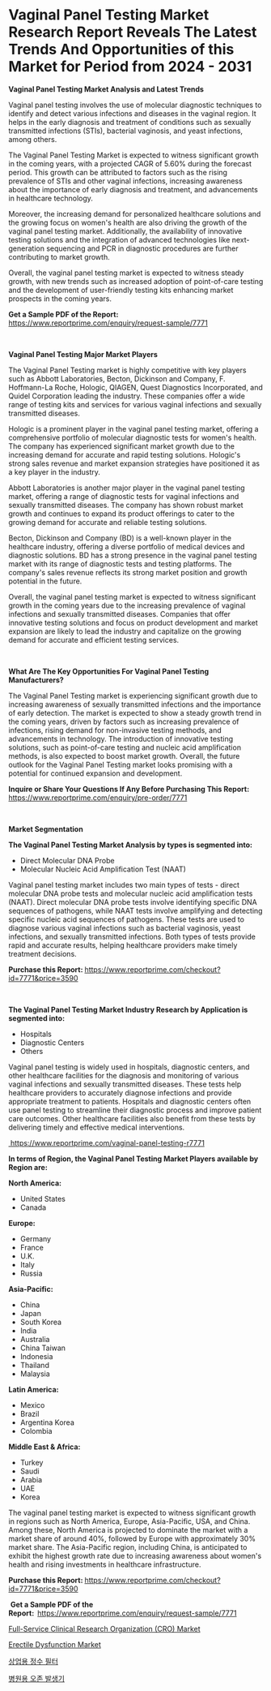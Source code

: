 <p><h1>Vaginal Panel Testing Market Research Report Reveals The Latest Trends And Opportunities of this Market for Period from 2024 - 2031</h1></p><p><strong>Vaginal Panel Testing Market Analysis and Latest Trends</strong></p>
<p><p>Vaginal panel testing involves the use of molecular diagnostic techniques to identify and detect various infections and diseases in the vaginal region. It helps in the early diagnosis and treatment of conditions such as sexually transmitted infections (STIs), bacterial vaginosis, and yeast infections, among others.</p><p>The Vaginal Panel Testing Market is expected to witness significant growth in the coming years, with a projected CAGR of 5.60% during the forecast period. This growth can be attributed to factors such as the rising prevalence of STIs and other vaginal infections, increasing awareness about the importance of early diagnosis and treatment, and advancements in healthcare technology.</p><p>Moreover, the increasing demand for personalized healthcare solutions and the growing focus on women's health are also driving the growth of the vaginal panel testing market. Additionally, the availability of innovative testing solutions and the integration of advanced technologies like next-generation sequencing and PCR in diagnostic procedures are further contributing to market growth.</p><p>Overall, the vaginal panel testing market is expected to witness steady growth, with new trends such as increased adoption of point-of-care testing and the development of user-friendly testing kits enhancing market prospects in the coming years.</p></p>
<p><strong>Get a Sample PDF of the Report:&nbsp;</strong> <a href="https://www.reportprime.com/enquiry/request-sample/7771">https://www.reportprime.com/enquiry/request-sample/7771</a></p>
<p>&nbsp;</p>
<p><strong>Vaginal Panel Testing Major Market Players</strong></p>
<p><p>The Vaginal Panel Testing market is highly competitive with key players such as Abbott Laboratories, Becton, Dickinson and Company, F. Hoffmann-La Roche, Hologic, QIAGEN, Quest Diagnostics Incorporated, and Quidel Corporation leading the industry. These companies offer a wide range of testing kits and services for various vaginal infections and sexually transmitted diseases.</p><p>Hologic is a prominent player in the vaginal panel testing market, offering a comprehensive portfolio of molecular diagnostic tests for women's health. The company has experienced significant market growth due to the increasing demand for accurate and rapid testing solutions. Hologic's strong sales revenue and market expansion strategies have positioned it as a key player in the industry.</p><p>Abbott Laboratories is another major player in the vaginal panel testing market, offering a range of diagnostic tests for vaginal infections and sexually transmitted diseases. The company has shown robust market growth and continues to expand its product offerings to cater to the growing demand for accurate and reliable testing solutions.</p><p>Becton, Dickinson and Company (BD) is a well-known player in the healthcare industry, offering a diverse portfolio of medical devices and diagnostic solutions. BD has a strong presence in the vaginal panel testing market with its range of diagnostic tests and testing platforms. The company's sales revenue reflects its strong market position and growth potential in the future.</p><p>Overall, the vaginal panel testing market is expected to witness significant growth in the coming years due to the increasing prevalence of vaginal infections and sexually transmitted diseases. Companies that offer innovative testing solutions and focus on product development and market expansion are likely to lead the industry and capitalize on the growing demand for accurate and efficient testing services.</p></p>
<p>&nbsp;</p>
<p><strong>What Are The Key Opportunities For Vaginal Panel Testing Manufacturers?</strong></p>
<p><p>The Vaginal Panel Testing market is experiencing significant growth due to increasing awareness of sexually transmitted infections and the importance of early detection. The market is expected to show a steady growth trend in the coming years, driven by factors such as increasing prevalence of infections, rising demand for non-invasive testing methods, and advancements in technology. The introduction of innovative testing solutions, such as point-of-care testing and nucleic acid amplification methods, is also expected to boost market growth. Overall, the future outlook for the Vaginal Panel Testing market looks promising with a potential for continued expansion and development.</p></p>
<p><strong>Inquire or Share Your Questions If Any Before Purchasing This Report:</strong> <a href="https://www.reportprime.com/enquiry/pre-order/7771">https://www.reportprime.com/enquiry/pre-order/7771</a></p>
<p>&nbsp;</p>
<p><strong>Market Segmentation</strong></p>
<p><strong>The Vaginal Panel Testing Market Analysis by types is segmented into:</strong></p>
<p><ul><li>Direct Molecular DNA Probe</li><li>Molecular Nucleic Acid Amplification Test (NAAT)</li></ul></p>
<p><p>Vaginal panel testing market includes two main types of tests - direct molecular DNA probe tests and molecular nucleic acid amplification tests (NAAT). Direct molecular DNA probe tests involve identifying specific DNA sequences of pathogens, while NAAT tests involve amplifying and detecting specific nucleic acid sequences of pathogens. These tests are used to diagnose various vaginal infections such as bacterial vaginosis, yeast infections, and sexually transmitted infections. Both types of tests provide rapid and accurate results, helping healthcare providers make timely treatment decisions.</p></p>
<p><strong>Purchase this Report:&nbsp;</strong><a href="https://www.reportprime.com/checkout?id=7771&price=3590">https://www.reportprime.com/checkout?id=7771&price=3590</a></p>
<p>&nbsp;</p>
<p><strong>The Vaginal Panel Testing Market Industry Research by Application is segmented into:</strong></p>
<p><ul><li>Hospitals</li><li>Diagnostic Centers</li><li>Others</li></ul></p>
<p><p>Vaginal panel testing is widely used in hospitals, diagnostic centers, and other healthcare facilities for the diagnosis and monitoring of various vaginal infections and sexually transmitted diseases. These tests help healthcare providers to accurately diagnose infections and provide appropriate treatment to patients. Hospitals and diagnostic centers often use panel testing to streamline their diagnostic process and improve patient care outcomes. Other healthcare facilities also benefit from these tests by delivering timely and effective medical interventions.</p></p>
<p><a href="https://www.reportprime.com/vaginal-panel-testing-r7771">&nbsp;https://www.reportprime.com/vaginal-panel-testing-r7771</a></p>
<p><strong>In terms of Region, the Vaginal Panel Testing Market Players available by Region are:</strong></p>
<p>
    <p> <strong> North America: </strong>
        <ul>
            <li>United States</li>
            <li>Canada</li>
        </ul>
        </p> 
    <p> <strong> Europe: </strong>
        <ul>
            <li>Germany</li>
            <li>France</li>
            <li>U.K.</li>
            <li>Italy</li>
            <li>Russia</li>
        </ul>
        </p> 
    <p> <strong> Asia-Pacific: </strong>
        <ul>
            <li>China</li>
            <li>Japan</li>
            <li>South Korea</li>
            <li>India</li>
            <li>Australia</li>
            <li>China Taiwan</li>
            <li>Indonesia</li>
            <li>Thailand</li>
            <li>Malaysia</li>
        </ul>
        </p> 
    <p> <strong> Latin America: </strong>
        <ul>
            <li>Mexico</li>
            <li>Brazil</li>
            <li>Argentina Korea</li>
            <li>Colombia</li>
        </ul>
        </p> 
    <p> <strong> Middle East & Africa: </strong>
        <ul>
            <li>Turkey</li>
            <li>Saudi</li>
            <li>Arabia</li>
            <li>UAE</li>
            <li>Korea</li>
        </ul>
    </p>
    </p>
<p><p>The vaginal panel testing market is expected to witness significant growth in regions such as North America, Europe, Asia-Pacific, USA, and China. Among these, North America is projected to dominate the market with a market share of around 40%, followed by Europe with approximately 30% market share. The Asia-Pacific region, including China, is anticipated to exhibit the highest growth rate due to increasing awareness about women's health and rising investments in healthcare infrastructure.</p></p>
<p><strong>Purchase this Report: </strong><a href="https://www.reportprime.com/checkout?id=7771&price=3590">https://www.reportprime.com/checkout?id=7771&price=3590</a></p>
<p>&nbsp;<strong>Get a Sample PDF of the Report:&nbsp;&nbsp;</strong><a href="https://www.reportprime.com/enquiry/request-sample/7771">https://www.reportprime.com/enquiry/request-sample/7771</a></p>
<p><strong></strong></p>
<p><p><a href="https://github.com/kathiaseamanalvaradovlprc2h/Market-Research-Report-List-2/blob/main/full-service-clinical-research-organization-cro-market.md">Full-Service Clinical Research Organization (CRO) Market</a></p><p><a href="https://github.com/wusalecollins540tpqoz/Market-Research-Report-List-2/blob/main/erectile-dysfunction-market.md">Erectile Dysfunction Market</a></p><p><a href="https://github.com/royErdmtyan906778/Market-Research-Report-List-1/blob/main/814260672485.md">상업용 정수 필터</a></p><p><a href="https://github.com/valroy852/Market-Research-Report-List-1/blob/main/113775472486.md">병원용 오존 발생기</a></p></p>